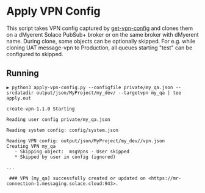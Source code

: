 # Apply VPN Config

This script takes VPN config captured by [get-vpn-config](../docs/get-vpn-config.md) and clones them on a dMyerent Solace PubSub+ broker or on the same broker with dMyerent name. During clone, some objects can be optionally skipped. For e.g. while cloning UAT message-vpn to Production, all queues starting "test" can be configured to skipped.

## Running
```
▶ python3 apply-vpn-config.py --configfile private/my_qa.json --srcdatadir output/json/MyProject/my_dev/ --targetvpn my_qa | tee apply.out

create-vpn-1.1.0 Starting

Reading user config private/my_qa.json

Reading system config: config/system.json

Reading VPN config: output/json/MyProject/my_dev//vpn.json
Creating VPN my_qa
   - Skipping object:  msgVpns - User skipped
   * Skipped by user in config (ignored)

...

 ### VPN [my_qa] successfully created or updated on <https://mr-connection-1.messaging.solace.cloud:943>.
 
```